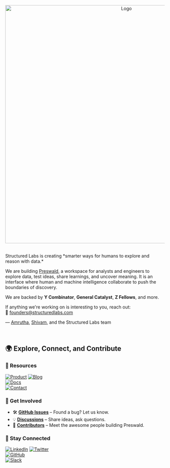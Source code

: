 <p align="center">
  <img src="https://structuredlabs.com/logo.svg" alt="Logo" width="750">
</p>

<br>
Structured Labs is creating *smarter ways for humans to explore and reason with data.*

We are building [Preswald](https://github.com/StructuredLabs/preswald), a workspace for analysts and engineers to explore data, test ideas, share learnings, and uncover meaning. It is an interface where human and machine intelligence collaborate to push the boundaries of discovery.

We are backed by **Y Combinator**, **General Catalyst**, **Z Fellows**, and more.

If anything we're working on is interesting to you, reach out:  
📧 [founders@structuredlabs.com](mailto:founders@structuredlabs.com)

— [Amrutha](https://linkedin.com/in/amruthagujjar), [Shivam](https://linkedin.com/in/shivam-singhal), and the Structured Labs team

<br>

## **🌍 Explore, Connect, and Contribute**

### **🔗 Resources**
[![Product](https://img.shields.io/badge/Product-1E88E5?style=for-the-badge&logo=product-hunt&logoColor=white)](https://www.preswald.com)
[![Blog](https://img.shields.io/badge/Blog-FF5722?style=for-the-badge&logo=ghost&logoColor=white)](https://preswald.com/blog)  
[![Docs](https://img.shields.io/badge/Docs-4CAF50?style=for-the-badge&logo=read-the-docs&logoColor=white)](https://docs.preswald.com)  
[![Contact](https://img.shields.io/badge/Contact-673AB7?style=for-the-badge&logo=gmail&logoColor=white)](mailto:founders@structuredlabs.com)  

### **🚀 Get Involved**
- 🛠 **[GitHub Issues](https://github.com/StructuredLabs/preswald/issues)** – Found a bug? Let us know.  
- 💡 **[Discussions](https://github.com/StructuredLabs/preswald/discussions)** – Share ideas, ask questions.  
- 🙌 **[Contributors](https://github.com/StructuredLabs/preswald/graphs/contributors)** – Meet the awesome people building Preswald.  

### **🤝 Stay Connected**
[![LinkedIn](https://img.shields.io/badge/LinkedIn-0077B5?style=for-the-badge&logo=linkedin&logoColor=white)](https://www.linkedin.com/company/structuredlabs)
[![Twitter](https://img.shields.io/badge/Twitter-000000?style=for-the-badge&logo=x&logoColor=white)](https://www.x.com/structuredlabs)  
[![GitHub](https://img.shields.io/badge/GitHub-181717?style=for-the-badge&logo=github&logoColor=white)](https://github.com/StructuredLabs/preswald)  
[![Slack](https://img.shields.io/badge/Slack-4A154B?style=for-the-badge&logo=slack&logoColor=white)](https://preswald-community.slack.com/join/shared_invite/zt-313yzc9hu-6olRuzf8B9RZU6lwnlZyCA#/shared-invite/email)  

<br>
